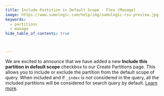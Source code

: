 ```yaml
---
title: Include Partition in Default Scope - Flex (Manage) 
image: https://www.sumologic.com/help/img/sumologic-rss-preview.jpg
keywords:
  - partitions
  - manage
hide_table_of_contents: true



---
```


We are excited to announce that we have added a new **Include this partition in default scope** checkbox to our Create Partitions page. This allows you to include or exclude the partition from the default scope of query. When included and if `_index` is not considered in the query, all the included partitions will be considered for search query by default. [Learn more](/docs/search/get-started-with-search/search-basics/about-search-basics#default-data-scope).
